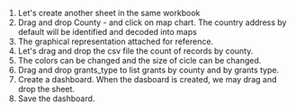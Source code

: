 1. Let's create another sheet in the same workbook
2. Drag and drop County - and click on map chart. The country address by default will be identified and decoded into maps
3. The graphical representation attached for reference.
4. Let's drag and drop the csv file the count of records by county.
5. The colors can be changed and the size of cicle can be changed.
6. Drag and drop grants_type to list grants by county and by grants type.
7. Create a dashboard. When the dasboard is created, we may drag and drop the sheet.
8. Save the dashboard.


